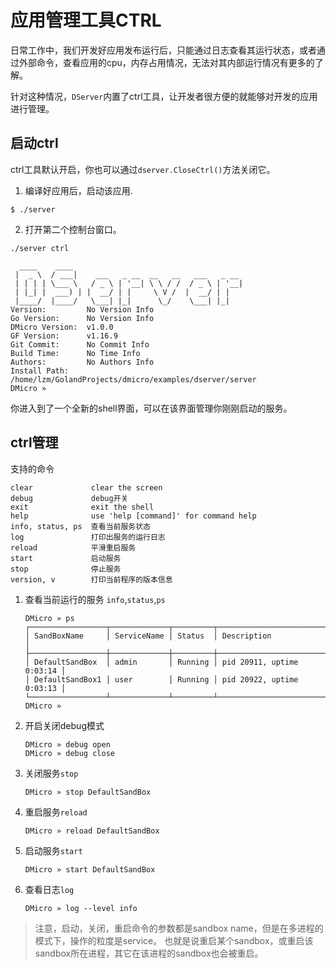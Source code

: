 # 应用管理工具CTRL

日常工作中，我们开发好应用发布运行后，只能通过日志查看其运行状态，或者通过外部命令，查看应用的cpu，内存占用情况，无法对其内部运行情况有更多的了解。

针对这种情况，`DServer`内置了ctrl工具，让开发者很方便的就能够对开发的应用进行管理。

## 启动ctrl

ctrl工具默认开启，你也可以通过`dserver.CloseCtrl()`方法关闭它。

1. 编译好应用后，启动该应用.
```shell
$ ./server
```
2. 打开第二个控制台窗口。
```shell
./server ctrl

  ____    ____                                      
 |  _ \  / ___|    ___   _ __  __   __   ___   _ __ 
 | | | | \___ \   / _ \ | '__| \ \ / /  / _ \ | '__|
 | |_| |  ___) | |  __/ | |     \ V /  |  __/ | |   
 |____/  |____/   \___| |_|      \_/    \___| |_|  
Version:         No Version Info
Go Version:      No Version Info
DMicro Version:  v1.0.0
GF Version:      v1.16.9
Git Commit:      No Commit Info
Build Time:      No Time Info
Authors:         No Authors Info
Install Path:    /home/lzm/GolandProjects/dmicro/examples/dserver/server
DMicro »  
```
你进入到了一个全新的shell界面，可以在该界面管理你刚刚启动的服务。

## ctrl管理

支持的命令

```shell
clear             clear the screen
debug             debug开关
exit              exit the shell
help              use 'help [command]' for command help
info, status, ps  查看当前服务状态
log               打印出服务的运行日志
reload            平滑重启服务
start             启动服务
stop              停止服务
version, v        打印当前程序的版本信息
```

1. 查看当前运行的服务 `info`,`status`,`ps`

    ```shell
    DMicro » ps
    ┌─────────────────┬─────────────┬─────────┬───────────────────────────┐
    │ SandBoxName     │ ServiceName │ Status  │ Description               │
    ├─────────────────┼─────────────┼─────────┼───────────────────────────┤
    │ DefaultSandBox  │ admin       │ Running │ pid 20911, uptime 0:03:14 │
    │ DefaultSandBox1 │ user        │ Running │ pid 20922, uptime 0:03:13 │
    └─────────────────┴─────────────┴─────────┴───────────────────────────┘
    DMicro »  
    ```

2. 开启关闭debug模式
    ```shell
    DMicro » debug open
    DMicro » debug close
    ```
   
3. 关闭服务`stop`
    ```shell
    DMicro » stop DefaultSandBox
    ``` 
4. 重启服务`reload`
    ```shell
    DMicro » reload DefaultSandBox
    ``` 
5. 启动服务`start`
    ```shell
    DMicro » start DefaultSandBox
    ``` 
6. 查看日志`log`
    ```shell
    DMicro » log --level info
    ``` 
   
> 注意，启动，关闭，重启命令的参数都是sandbox name，但是在多进程的模式下，操作的粒度是service。
也就是说重启某个sandbox，或重启该sandbox所在进程，其它在该进程的sandbox也会被重启。